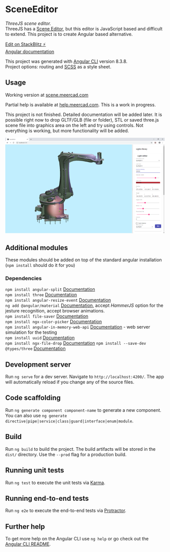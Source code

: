 # SceneEditor

*ThreeJS scene editor.*  
ThreeJS has a [Scene Editor](https://threejs.org/editor/), but this editor is JavaScript based and difficult to extend. This project is to create Angular based alternative.

[Edit on StackBlitz ⚡️](https://stackblitz.com/github/VJigouline/SceneEditor)  
[Angular documentation](https://angular.io/docs)

This project was generated with [Angular CLI](https://github.com/angular/angular-cli) version 8.3.8.  
Project options: routing and [SCSS](https://sass-lang.com/documentation) as a style sheet.

## Usage
Working version at [scene.meercad.com](http://scene.meercad.com)

Partial help is available at [help.meercad.com](https://help.meercad.com). This is a work in progress.

This project is not finished. Detailed documentation will be added later.
It is possible right now to drop GLTF/GLB (file or folder), STL or saved three.js scene file into graphics area on the left and try using controls. Not everything is working, but more functionality will be added.

![Scene](Images/Scene.png)

## Additional modules

These modules should be added on top of the standard angular installation (`npm install` should do it for you)

### Dependencies

`npm install angular-split` [Documentation](https://bertrandg.github.io/angular-split/#/documentation)  
`npm install three` [Documentation](https://threejs.org/docs/#manual/en/introduction/Import-via-modules)  
`npm install angular-resize-event` [Documentation](https://www.npmjs.com/package/angular-resize-event)  
`ng add @angular/material` [Documentation](https://material.angular.io/guide/getting-started), accept _HammerJS_ option for the jesture recognition, accept browser animations.  
`npm install file-saver` [Documentation](https://www.npmjs.com/package/file-saver)  
`npm install ngx-color-picker` [Documentation](https://www.npmjs.com/package/ngx-color-picker)  
`npm install angular-in-memory-web-api` [Documentation](https://angular.io/tutorial/toh-pt6) - web server simulation for the testing  
`npm install uuid` [Documentation](https://www.npmjs.com/package/uuid)  
`npm install ngx-file-drop` [Documentation](https://www.npmjs.com/package/ngx-file-drop)
`npm install --save-dev @types/three` [Documentation](https://github.com/DefinitelyTyped/DefinitelyTyped)

## Development server

Run `ng serve` for a dev server. Navigate to `http://localhost:4200/`. The app will automatically reload if you change any of the source files.

## Code scaffolding

Run `ng generate component component-name` to generate a new component. You can also use `ng generate directive|pipe|service|class|guard|interface|enum|module`.

## Build

Run `ng build` to build the project. The build artifacts will be stored in the `dist/` directory. Use the `--prod` flag for a production build.

## Running unit tests

Run `ng test` to execute the unit tests via [Karma](https://karma-runner.github.io).

## Running end-to-end tests

Run `ng e2e` to execute the end-to-end tests via [Protractor](http://www.protractortest.org/).

## Further help

To get more help on the Angular CLI use `ng help` or go check out the [Angular CLI README](https://github.com/angular/angular-cli/blob/master/README.md).

